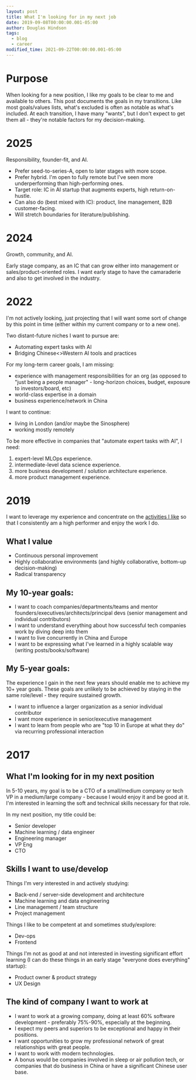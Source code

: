 ```yaml
---
layout: post
title: What I'm looking for in my next job
date: 2019-09-08T00:00:00.001-05:00
author: Douglas Hindson
tags:
  - blog
  - career
modified_time: 2021-09-22T00:00:00.001-05:00
---
```


# Purpose

When looking for a new position, I like my goals to be clear to me and available to others. This post documents the goals in my transitions. Like most goals/values lists, what's excluded is often as notable as what's included. At each transition, I have many "wants", but I don't expect to get them all - they're notable factors for my decision-making.

# 2025

Responsibility, founder-fit, and AI.

- Prefer seed-to-series-A, open to later stages with more scope.
- Prefer hybrid. I'm open to fully remote but I've seen more underperforming than high-performing ones.
- Target role: IC in AI startup that augments experts, high return-on-hustle.
- Can also do (best mixed with IC): product, line management, B2B customer-facing.
- Will stretch boundaries for literature/publishing.

# 2024

Growth, community, and AI.

Early stage company, as an IC that can grow either into management or sales/product-oriented roles. I want early stage to have the camaraderie and also to get involved in the industry.
# 2022

I'm not actively looking, just projecting that I will want some sort of change by this point in time (either within my current company or to a new one).

Two distant-future niches I want to pursue are:
- Automating expert tasks with AI
- Bridging Chinese<>Western AI tools and practices

For my long-term career goals, I am missing:
- experience with management responsibilities for an org (as opposed to "just being a people manager" - long-horizon choices, budget, exposure to investors/board, etc)
- world-class expertise in a domain
- business experience/network in China

I want to continue:
- living in London (and/or maybe the Sinosphere)
- working mostly remotely

To be more effective in companies that "automate expert tasks with AI", I need:
1. expert-level MLOps experience.
2. intermediate-level data science experience.
3. more business development / solution architecture experience.
4. more product management experience.

# 2019

I want to leverage my experience and concentrate on the [activities I like](/2019/09/07/activities-guiding-my-professional-career.html) so that I consistently am a high performer and enjoy the work I do.

## What I value

- Continuous personal improvement
- Highly collaborative environments (and highly collaborative, bottom-up decision-making)
- Radical transparency

## My 10-year goals:

* I want to coach companies/departments/teams and mentor founders/executives/architects/principal devs (senior management and individual contributors)
* I want to understand everything about how successful tech companies work by diving deep into them
* I want to live concurrently in China and Europe
* I want to be expressing what I've learned in a highly scalable way (writing posts/books/software)

## My 5-year goals:

The experience I gain in the next few years should enable me to achieve my 10+ year goals. These goals are unlikely to be achieved by staying in the same role/level - they require sustained growth.

* I want to influence a larger organization as a senior individual contributor
* I want more experience in senior/executive management
* I want to learn from people who are "top 10 in Europe at what they do" via recurring professional interaction

# 2017

## What I'm looking for in my next position

In 5-10 years, my goal is to be a CTO of a small/medium company or tech VP in a medium/large company - because I would enjoy it and be good at it. I'm interested in learning the soft and technical skills necessary for that role. 

In my next position, my title could be:

* Senior developer
* Machine learning / data engineer
* Engineering manager
* VP Eng
* CTO

## Skills I want to use/develop

Things I'm very interested in and actively studying:

* Back-end / server-side development and architecture 
* Machine learning and data engineering
* Line management / team structure
* Project management

Things I like to be competent at and sometimes study/explore:

* Dev-ops
* Frontend

Things I'm not as good at and not interested in investing significant effort learning (I can do these things in an early stage "everyone does everything" startup):

* Product owner & product strategy
* UX Design

## The kind of company I want to work at

* I want to work at a growing company, doing at least 60% software development - preferably 75%-90%, especially at the beginning. 
* I expect my peers and superiors to be exceptional and happy in their positions. 
* I want opportunities to grow my professional network of great relationships with great people. 
* I want to work with modern technologies.
* A bonus would be companies involved in sleep or air pollution tech, or companies that do business in China or have a significant Chinese user base.
